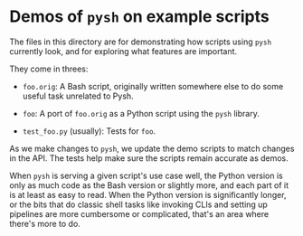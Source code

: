 # Demos of `pysh` on example scripts

The files in this directory are for demonstrating how scripts using
`pysh` currently look, and for exploring what features are important.

They come in threes:

* `foo.orig`: A Bash script, originally written somewhere else to do
  some useful task unrelated to Pysh.

* `foo`: A port of `foo.orig` as a Python script using the `pysh`
  library.

* `test_foo.py` (usually): Tests for `foo`.

As we make changes to `pysh`, we update the demo scripts to match
changes in the API.  The tests help make sure the scripts remain
accurate as demos.

When `pysh` is serving a given script's use case well, the Python
version is only as much code as the Bash version or slightly more,
and each part of it is at least as easy to read.  When the Python
version is significantly longer, or the bits that do classic shell
tasks like invoking CLIs and setting up pipelines are more cumbersome
or complicated, that's an area where there's more to do.
